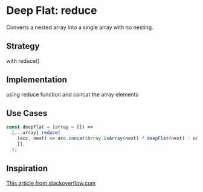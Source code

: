 # Deep Flat: reduce

Converts a nested array into a single array with no nesting.

## Strategy

with reduce()

## Implementation

using reduce function and concat the array elements

## Use Cases

```js
const deepFlat = (array = []) =>
  [...array].reduce(
    (acc, next) => acc.concat(Array.isArray(next) ? deepFlat(next) : next),
    [],
  );
```

## Inspiration

[This article from stackoverflow.com](https://stackoverflow.com/questions/10865025/merge-flatten-an-array-of-arrays)

